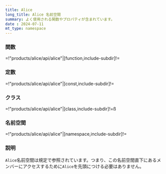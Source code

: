 ```yaml
---
title: Alice
long_title: Alice 名前空間
summary: よく使用される関数やプロパティが含まれています。
date : 2024-07-11
mt_type: namespace
---
```


### 関数

=!"products/alice/api/alice"|[function,include-subdir]!=

### 定数

=!"products/alice/api/alice"|[const,include-subdir]!=

### クラス

=!"products/alice/api/alice"|[class,include-subdir]!=ß

### 名前空間

=!"products/alice/api/alice"|[namespace,include-subdir]!=

### 説明
`Alice`名前空間は規定で参照されています。つまり、この名前空間直下にあるメンバーにアクセスするために`Alice`を先頭につける必要はありません。
